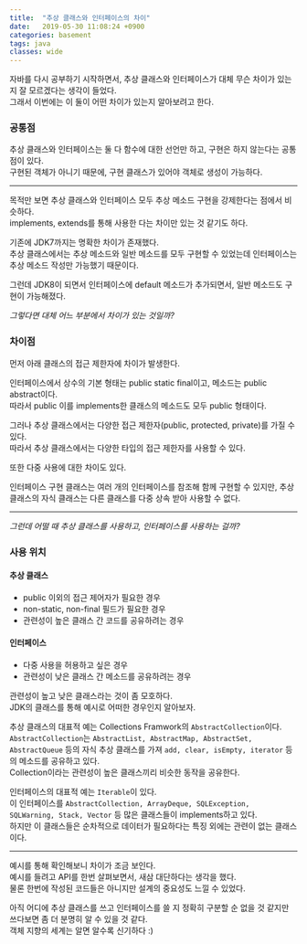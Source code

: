 ```yaml
---
title:  "추상 클래스와 인터페이스의 차이"
date:   2019-05-30 11:08:24 +0900
categories: basement
tags: java
classes: wide
---
```


자바를 다시 공부하기 시작하면서, 추상 클래스와 인터페이스가 대체 무슨 차이가 있는지 잘 모르겠다는 생각이 들었다.  
그래서 이번에는 이 둘이 어떤 차이가 있는지 알아보려고 한다.  
  
### 공통점

추상 클래스와 인터페이스는 둘 다 함수에 대한 선언만 하고, 구현은 하지 않는다는 공통점이 있다.  
구현된 객체가 아니기 때문에, 구현 클래스가 있어야 객체로 생성이 가능하다.  
  
___

목적만 보면 추상 클래스와 인터페이스 모두 추상 메소드 구현을 강제한다는 점에서 비슷하다.  
implements, extends를 통해 사용한 다는 차이만 있는 것 같기도 하다.  
  
기존에 JDK7까지는 명확한 차이가 존재했다.  
추상 클래스에서는 추상 메소드와 일반 메소드를 모두 구현할 수 있었는데 인터페이스는 추상 메소드 작성만 가능했기 때문이다.  
  
그런데 JDK8이 되면서 인터페이스에 default 메소드가 추가되면서, 일반 메소드도 구현이 가능해졌다.  
  
_그렇다면 대체 어느 부분에서 차이가 있는 것일까?_  
  
### 차이점

먼저 아래 클래스의 접근 제한자에 차이가 발생한다.  
  
인터페이스에서 상수의 기본 형태는 public static final이고, 메소드는 public abstract이다.  
따라서 public 이를 implements한 클래스의 메소드도 모두 public 형태이다.  
  
그러나 추상 클래스에서는 다양한 접근 제한자(public, protected, private)를 가질 수 있다.  
따라서 추상 클래스에서는 다양한 타입의 접근 제한자를 사용할 수 있다.  
  
또한 다중 사용에 대한 차이도 있다.  

인터페이스 구현 클래스는 여러 개의 인터페이스를 참조해 함께 구현할 수 있지만, 추상 클래스의 자식 클래스는 다른 클래스를 다중 상속 받아 사용할 수 없다.  
  
___

_그런데 어떨 때 추상 클래스를 사용하고, 인터페이스를 사용하는 걸까?_    

### 사용 위치
#### 추상 클래스

- public 이외의 접근 제어자가 필요한 경우
- non-static, non-final 필드가 필요한 경우
- 관련성이 높은 클래스 간 코드를 공유하려는 경우

#### 인터페이스

- 다중 사용을 허용하고 싶은 경우
- 관련성이 낮은 클래스 간 메소드를 공유하려는 경우  
  
관련성이 높고 낮은 클래스라는 것이 좀 모호하다.  
JDK의 클래스를 통해 예시로 어떠한 경우인지 알아보자.  
  
추상 클래스의 대표적 예는 Collections Framwork의 `AbstractCollection`이다.  
`AbstractCollection`는 `AbstractList, AbstractMap, AbstractSet, AbstractQueue` 등의 자식 추상 클래스를 가져 `add, clear, isEmpty, iterator` 등의 메소드를 공유하고 있다.  
Collection이라는 관련성이 높은 클래스끼리 비슷한 동작을 공유한다.  
  
인터페이스의 대표적 예는 `Iterable`이 있다.  
이 인터페이스를 `AbstractCollection, ArrayDeque, SQLException, SQLWarning, Stack, Vector` 등 많은 클래스들이 implements하고 있다.  
하지만 이 클래스들은 순차적으로 데이터가 필요하다는 특징 외에는 관련이 없는 클래스이다.  
  
___

예시를 통해 확인해보니 차이가 조금 보인다.  
예시를 들려고 API를 한번 살펴보면서, 새삼 대단하다는 생각을 했다.  
물론 한번에 작성된 코드들은 아니지만 설계의 중요성도 느낄 수 있었다.  
  
아직 어디에 추상 클래스를 쓰고 인터페이스를 쓸 지 정확히 구분할 순 없을 것 같지만 쓰다보면 좀 더 분명히 알 수 있을 것 같다.  
객체 지향의 세계는 알면 알수록 신기하다 :)  
